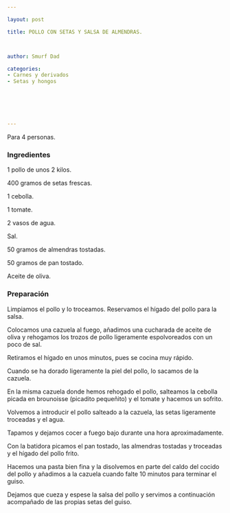 ```yaml
---

layout: post

title: POLLO CON SETAS Y SALSA DE ALMENDRAS.



author: Smurf Dad

categories:
- Carnes y derivados
- Setas y hongos






---
```


Para 4 personas.

<h3>Ingredientes</h3>

1 pollo de unos 2 kilos.

400 gramos de setas frescas.

1 cebolla.

1 tomate.

2 vasos de agua.

Sal.

50 gramos de almendras tostadas.

50 gramos de pan tostado.

Aceite de oliva.

<h3>Preparación</h3>

Limpiamos el pollo y lo troceamos. Reservamos el hígado del pollo para la salsa.

Colocamos una cazuela al fuego, añadimos una cucharada de aceite de oliva y rehogamos los trozos de pollo ligeramente espolvoreados con un poco de sal.

Retiramos el hígado en unos minutos, pues se cocina muy rápido.

Cuando se ha dorado ligeramente la piel del pollo, lo sacamos de la cazuela.

En la misma cazuela donde hemos rehogado el pollo, salteamos la cebolla picada en brounoisse (picadito pequeñito) y el tomate y hacemos un sofrito.

Volvemos a introducir el pollo salteado a la cazuela, las setas ligeramente troceadas y el agua.

Tapamos y dejamos cocer a fuego bajo durante una hora aproximadamente.

Con la batidora picamos el pan tostado, las almendras tostadas y troceadas y el hígado del pollo frito.

Hacemos una pasta bien fina y la disolvemos en parte del caldo del cocido del pollo y añadimos a la cazuela cuando falte 10 minutos para terminar el guiso.

Dejamos que cueza y espese la salsa del pollo y servimos a continuación acompañado de las propias setas del guiso.